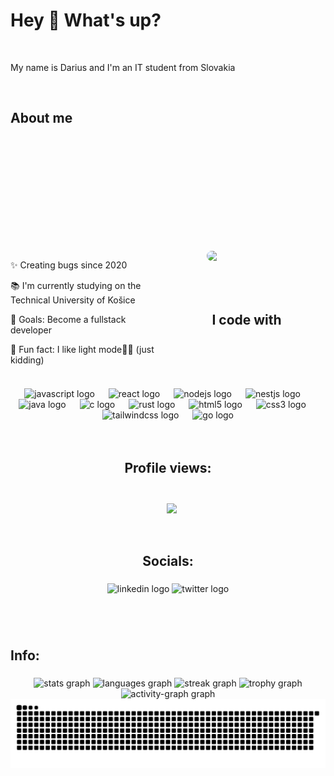 

<h1 align="left">Hey 👋 What's up?</h1>

<br>
<p align="left">My name is Darius and I'm an IT student from Slovakia</p>
<br>

###

<h2 align="left">About me</h2>

###

<div style="margin-top: 5vh">
    <div style="float: right; max-width: 49%">
        <img align="right" src="https://lh3.googleusercontent.com/a/ACg8ocJeNno6IlisToKxKsYuP7R4i4aduoX7aBsBPgqt3KOONMKFaXI=s288-c-no" style="width: 190px; border-radius: 100px">
    </div>
    <div style="float: left; max-width: 50%">
        <p>✨ Creating bugs since 2020</p>
        <p>📚 I'm currently studying on the Technical University of Košice</p>
        <p>🎯 Goals: Become a fullstack developer</p>
        <p>🎲 Fun fact: I like light mode🤫🤞 (just kidding)</p>
    </div>
</div>
<br><br><br><br>

###

<h2 align="center">I code with</h2>

###

<br clear="both">

###

<div align="center">
  <img src="https://cdn.jsdelivr.net/gh/devicons/devicon/icons/javascript/javascript-original.svg" height="40" alt="javascript logo"  />
  <img width="14" />
  <img src="https://cdn.jsdelivr.net/gh/devicons/devicon/icons/react/react-original.svg" height="40" alt="react logo"  />
  <img width="14" />
  <img src="https://cdn.jsdelivr.net/gh/devicons/devicon/icons/nodejs/nodejs-original.svg" height="40" alt="nodejs logo"  />
  <img width="14" />
  <img src="https://cdn.jsdelivr.net/gh/devicons/devicon/icons/nestjs/nestjs-original.svg" height="40" alt="nestjs logo"  />
  <img width="14" />
  <img src="https://cdn.jsdelivr.net/gh/devicons/devicon/icons/java/java-original.svg" height="40" alt="java logo"  />
  <img width="14" />
  <img src="https://cdn.jsdelivr.net/gh/devicons/devicon/icons/c/c-original.svg" height="40" alt="c logo"  />
  <img width="14" />
  <img src="https://cdn.jsdelivr.net/gh/devicons/devicon/icons/rust/rust-original.svg" height="40" alt="rust logo"  />
  <img width="14" />
  <img src="https://cdn.jsdelivr.net/gh/devicons/devicon/icons/html5/html5-original.svg" height="40" alt="html5 logo"  />
  <img width="14" />
  <img src="https://cdn.jsdelivr.net/gh/devicons/devicon/icons/css3/css3-original.svg" height="40" alt="css3 logo"  />
  <img width="14" />
  <img src="https://cdn.jsdelivr.net/gh/devicons/devicon/icons/tailwindcss/tailwindcss-original-wordmark.svg" height="40" alt="tailwindcss logo"  />
  <img width="14" />
  <img src="https://cdn.jsdelivr.net/gh/devicons/devicon/icons/go/go-original.svg" height="40" alt="go logo"  />
</div>
<br><br>

###

<h2 align="center" style="padding-bottom: 25px">Profile views:</h2>
<div align="center">
    <img src="https://profile-counter.glitch.me/CodeWithDareios/count.svg?"  style="margin-left: 2.5%; height: 60px" align="center"/>
</div>
<br><br>

###

<h2 align="center">Socials:</h2>

###

<div align="center">
  <img src="https://raw.githubusercontent.com/maurodesouza/profile-readme-generator/master/src/assets/icons/social/linkedin/default.svg" width="52" height="40" alt="linkedin logo"  />
  <img src="https://raw.githubusercontent.com/maurodesouza/profile-readme-generator/master/src/assets/icons/social/twitter/default.svg" width="52" height="40" alt="twitter logo"  />
</div>
<br>

###

<br clear="both">

<h2 align="left">Info:</h2>

###

<div align="center">
  <img src="https://github-readme-stats.vercel.app/api?username=CodeWithDareios&hide_title=false&hide_rank=false&show_icons=true&include_all_commits=true&count_private=true&disable_animations=false&theme=dracula&locale=en&hide_border=false&order=1" height="150" alt="stats graph"  />
  <img src="https://github-readme-stats.vercel.app/api/top-langs?username=CodeWithDareios&locale=en&hide_title=false&layout=compact&card_width=320&langs_count=5&theme=dracula&hide_border=false&order=2" height="150" alt="languages graph"  />
  <img src="https://streak-stats.demolab.com?user=CodeWithDareios&locale=en&mode=daily&theme=dracula&hide_border=false&border_radius=5&order=3" height="150" alt="streak graph"  />
  <img src="https://github-profile-trophy.vercel.app?username=CodeWithDareios&theme=dracula&column=-1&row=1&margin-w=8&margin-h=8&no-bg=false&no-frame=false&order=4" height="150" alt="trophy graph"  />
  <img src="https://github-readme-activity-graph.vercel.app/graph?username=CodeWithDareios&radius=16&theme=react&area=true&order=5" height="300" alt="activity-graph graph"  />
  <img src="https://raw.githubusercontent.com/CodeWithDareios/CodeWithDareios/output/snake.svg" alt="Snake animation">
</div>

###
